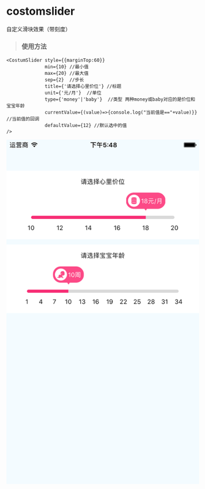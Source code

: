 # costomslider
自定义滑块效果（带刻度）

> ### 使用方法
```
<CostumSlider style={{marginTop:60}}
              min={10} //最小值
              max={20} //最大值
              sep={2}  //步长
              title={'请选择心里价位'} //标题
              unit={'元/月'}  //单位
              type={'money'|'baby'}  //类型 两种money或baby对应的是价位和宝宝年龄
              currentValue={(value)=>{console.log("当前值是=="+value)}}  //当前值的回调
              defaultValue={12} //默认选中的值
/>
```

![](https://github.com/zhang382847657/costomslider/raw/master/image/Screen.png)
